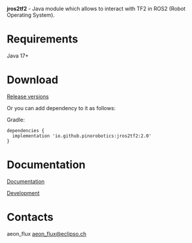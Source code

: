**jros2tf2** - Java module which allows to interact with TF2 in ROS2 (Robot Operating System).

# Requirements

Java 17+

# Download

[Release versions](/jros2tf2/release/CHANGELOG.md)

Or you can add dependency to it as follows:

Gradle:

```
dependencies {
  implementation 'io.github.pinorobotics:jros2tf2:2.0'
}
```

# Documentation

[Documentation](http://pinoweb.freetzi.com/jrostf2)

[Development](DEVELOPMENT.md)

# Contacts

aeon_flux <aeon_flux@eclipso.ch>

